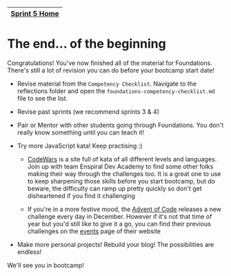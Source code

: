 [Sprint 5 Home](README.md)|
---|

# The end... of the beginning

Congratulations! You've now finished all of the material for Foundations. There's still a lot of revision you can do before your bootcamp start date!

- Revise material from the `Competency Checklist`. Navigate to the reflections folder and open the `foundations-competency-checklist.md` file to see the list.

- Revise past sprints (we recommend sprints 3 & 4)

- Pair or Mentor with other students going through Foundations. You don't really know something until you can teach it!

- Try more JavaScript kata! Keep practising :)
    - [CodeWars](https://www.codewars.com) is a site full of kata of all different levels and languages. Join up with team Enspiral Dev Academy to find some other folks making their way through the challenges too. It is a great one to use to keep sharpening those skills before you start bootcamp, but do beware, the difficulty can ramp up pretty quickly so don't get disheartened if you find it challenging

    - If you're in a more festive mood, the [Advent of Code](https://adventofcode.com/) releases a new challenge every day in December. However if it's not that time of year but you'd still like to give it a go, you can find their previous challenges on the [events](https://adventofcode.com/events) page of their website

- Make more personal projects! Rebuild your blog! The possibilities are endless!

We'll see you in bootcamp!
